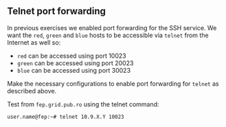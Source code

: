 ## Telnet port forwarding

In previous exercises we enabled port forwarding for the SSH service. We want the `red`, `green` and `blue` hosts to be accessible via `telnet` from the Internet as well so:

- `red` can be accessed using port 10023
- `green` can be accessed using port 20023
- `blue` can be accessed using port 30023

Make the necessary configurations to enable port forwarding for `telnet` as described above.

Test from `fep.grid.pub.ro` using the telnet command:

```shell-session
user.name@fep:~# telnet 10.9.X.Y 10023
```
